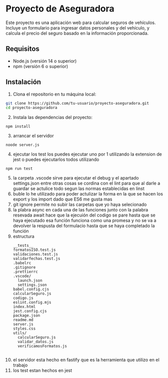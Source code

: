 # Proyecto de Aseguradora

Este proyecto es una aplicación web para calcular seguros de vehículos. Incluye un formulario para ingresar datos personales y del vehículo, y calcula el precio del seguro basado en la información proporcionada.

## Requisitos

- Node.js (versión 14 o superior)
- npm (versión 6 o superior)

## Instalación

1. Clona el repositorio en tu máquina local:

```sh
git clone https://github.com/tu-usuario/proyecto-aseguradora.git
cd proyecto-aseguradora
````
2. Instala las dependencias del proyecto:

```
npm install
```

3. arrancar el servidor

```
noode server.js
```
4. ejecutar los test
los puedes ejecutar uno por 1 utilizando la extension de jest o puedes ejecutarlos todos utilizando
```
npm run test
```
5. la carpeta .vscode
sirve para ejecutar el debug y el apartado settings.json entre otras cosas se cordina con el lint para que al darle a guardar se actulice todo segun las normas establecidas en linst
6. buble
lo he utilizado para poder actulizar la forma en la que se hacen los export y los import dado que ES6 me gusta mas
7. git ignore
permite no subir las carpetas que yo haya selecionado
8. la plabra async en cada una de las funciones junto con la palabra resevada await hace que la ejecuión del codigo se pare hasta que se haya ejecutado esa función funciona como una promesa y no se va a devolver la respusta del formulacio hasta que se haya completado la función
9. estructura
    ```
    __tests__
    formatosISO.test.js
    validaciones.test.js
    validarfechas.test.js
    .babelrc
    .gitignore
    .prettierrc
    .vscode/
      launch.json
      settings.json
    babel.config.cjs
    calcularSeguro.js
    codigo.js
    eslint.config.mjs
    index.html
    jest.config.cjs
    package.json
    readme.md
    server.js
    styles.css
    utils/
      calcularSeguro.js
      validar_datos.js
      verificamosFormatos.js
  ```
```
10. el servidor esta hecho en fastify que es la herramienta que utilizo en el trabajo 
11. los test estan hechos en jest 

